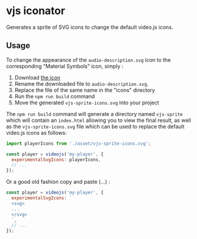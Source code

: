 # vjs iconator

Generates a sprite of SVG icons to change the default video.js icons.

## Usage

To change the appearance of the `audio-description.svg` icon to the corresponding "Material Symbols" icon, simply :

1. Download [the icon](https://fonts.gstatic.com/s/i/short-term/release/materialsymbolsoutlined/audio_description/default/48px.svg)
2. Rename the downloaded file to `audio-description.svg`.
3. Replace the file of the same name in the "icons" directory
4. Run the `npm run build` command
5. Move the generated `vjs-sprite-icons.svg` into your project

The `npm run build` command will generate a directory named `vjs-sprite` which will contain an `index.html` allowing you to view the final result, as well as the `vjs-sprite-icons.svg` file which can be used to replace the default video.js icons as follows:

```javascript
import playerIcons from './asset/vjs-sprite-icons.svg';

const player = videojs('my-player', {
  experimentalSvgIcons: playerIcons,
  // ...
});
```

Or a good old fashion copy and paste (...) :

```javascript
const player = videojs('my-player', {
  experimentalSvgIcons: `
  <svg>
  ...
  </svg>
  `,
  // ...
});
```

